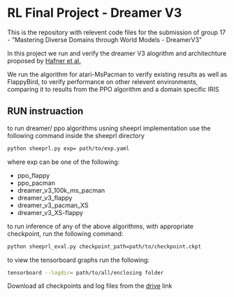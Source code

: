 # RL Final Project - Dreamer V3

This is the repository with relevent code files for the submission of group 17 - "Mastering Diverse Domains through World Models - DreamerV3"

In this project we run and verify the dreamer V3 alogrithm and architechture proposed by [Hafner et al.](https://arxiv.org/pdf/2301.04104)

We run the algorithm for atari-MsPacman to verify existing results as well as FlappyBird, to verify performance on other relevent environments, comparing it to results from the PPO algorithm and a domain specific IRIS

## RUN instruaction

to run dreamer/ ppo algorithms usning sheeprl implementation use the following command inside the sheeprl directory
```bash
python sheeprl.py exp= path/to/exp.yaml
```

where exp can be one of the following:
- ppo_flappy
- ppo_pacman
- dreamer_v3_100k_ms_pacman
- dreamer_v3_flappy
- dreamer_v3_pacman_XS
- dreamer_v3_XS-flappy

to run inference of any of the above algorithms, with appropriate checkpoint, run the following command:
```bash
python sheeprl_eval.py checkpoint_path=path/to/checkpoint.ckpt
```

to view the tensorboard graphs run the following:
```bash
tensorboard --logdir= path/to/all/enclosing folder
```

Download all checkpoints and log files from the [drive](https://drive.google.com/drive/folders/16AAloH6p3BAfZ4nLNSepFxejm6z1avVR?usp=sharing) link